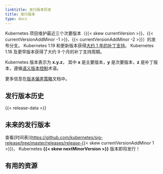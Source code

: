 ```yaml
---
linktitle: 发行版本历史
title: 发行版本
type: docs
---
```

<!-- 
linktitle: Release History
title: Releases
type: docs
-->


<!-- overview -->

<!-- 
The Kubernetes project maintains release branches for the most recent three minor releases ({{< skew currentVersion >}}, {{< skew currentVersionAddMinor -1 >}}, {{< skew currentVersionAddMinor -2 >}}).  Kubernetes 1.19 and newer receive [approximately 1 year of patch support](/releases/patch-releases/#support-period). Kubernetes 1.18 and older received approximately 9 months of patch support.
-->
Kubernetes 项目维护最近三个次要版本（{{< skew currentVersion >}}、{{< currentVersionAddMinor -1 >}}、{{< currentVersionAddMinor -2 >}}）的发布分支。
Kubernetes 1.19 和更新版本获得[大约 1 年的补丁支持](/zh/releases/patch-releases/#support-period)。
Kubernetes 1.18 及更早版本获得了大约 9 个月的补丁支持周期。

<!-- 
Kubernetes versions are expressed as **x.y.z**,
where **x** is the major version, **y** is the minor version, and **z** is the patch version, following [Semantic Versioning](https://semver.org/) terminology.
More information in the [version skew policy](/releases/version-skew-policy/) document.
-->

Kubernetes 版本表示为 **x.y.z**，
其中 **x** 是主要版本，**y** 是次要版本，**z** 是补丁版本，遵循[语义版本控制](https://semver.org/)术语。

更多信息在[版本偏差策略](/zh/releases/version-skew-policy/)文档中。

<!-- body -->

<!-- ## Release History -->
## 发行版本历史

{{< release-data >}}

<!-- ## Upcoming Release -->
## 未来的发行版本

<!-- 
Check out the [schedule](https://github.com/kubernetes/sig-release/tree/master/releases/release-{{< skew  currentVersionAddMinor 1 >}}) for the upcoming **{{< skew  currentVersionAddMinor 1 >}}** Kubernetes release!
-->
查看[时间表](https://github.com/kubernetes/sig-release/tree/master/releases/release-{{< skew currentVersionAddMinor 1 >}})，
Kubernetes **{{< skew nextMinorVersion >}}** 版本即将发行！

<!-- ## Helpful Resources -->
## 有用的资源
